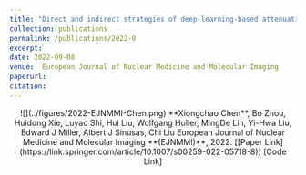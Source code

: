 ```yaml
---
title: "Direct and indirect strategies of deep-learning-based attenuation correction for general purpose and dedicated cardiac SPECT"
collection: publications
permalink: /publications/2022-8
excerpt: 
date: 2022-09-08
venue:  European Journal of Nuclear Medicine and Molecular Imaging
paperurl:  
citation: 
---
```

<div align=center> ![](../figures/2022-EJNMMI-Chen.png)
**Xiongchao Chen**, Bo Zhou, Huidong Xie, Luyao Shi, Hui Liu, Wolfgang Holler, MingDe Lin, Yi-Hwa Liu, Edward J Miller, Albert J Sinusas, Chi Liu  
European Journal of Nuclear Medicine and Molecular Imaging **(EJNMMI)**, 2022.  
[[Paper Link](https://link.springer.com/article/10.1007/s00259-022-05718-8)]
[Code Link]  

